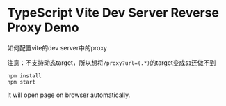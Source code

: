 TypeScript Vite Dev Server Reverse Proxy Demo
=============================================

如何配置vite的dev server中的proxy

注意：不支持动态target，所以想将`/proxy?url=(.*)`的target变成`$1`还做不到

```
npm install
npm start
```

It will open page on browser automatically.
